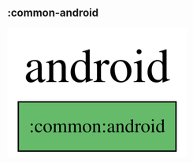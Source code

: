 ## :common-android

<img src="../../resources/dependency_graphs/common-android-dependency-graph-multiplatform-projects.svg">